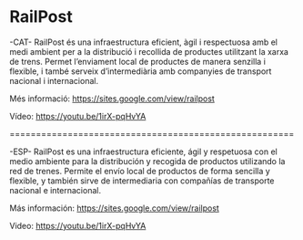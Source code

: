 # RailPost

-CAT-
RailPost és una infraestructura eficient, àgil i respectuosa amb el medi ambient per a la distribució i recollida de productes utilitzant la xarxa de trens. 
Permet l’enviament local de productes de manera senzilla i flexible, i també serveix d’intermediària amb companyies de transport nacional i internacional.

Més informació: https://sites.google.com/view/railpost

Vídeo: https://youtu.be/1irX-pqHvYA

======================================================

-ESP-
RailPost es una infraestructura eficiente, ágil y respetuosa con el medio ambiente para la distribución y recogida de productos utilizando la red de trenes. Permite el envío local de productos de forma sencilla y flexible, y también sirve de intermediaria con compañías de transporte nacional e internacional.

Más información: https://sites.google.com/view/railpost

Video: https://youtu.be/1irX-pqHvYA
